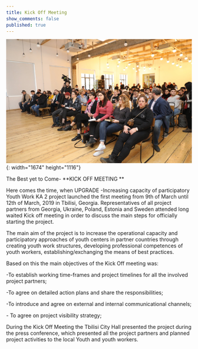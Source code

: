 ```yaml
---
title: Kick Off Meeting
show_comments: false
published: true
---
```


![](/53761079_2064897710272558_8571689519386984448_o.jpg){: width="1674" height="1116"}

The Best yet to Come- \*\*KICK OFF MEETING \*\*

Here comes the time, when UPGRADE -Increasing capacity of participatory Youth Work KA 2 project launched the first meeting from 9th of March until 12th of March, 2019 in Tbilisi, Georgia. Representatives of all project partners from Georgia, Ukraine, Poland, Estonia and Sweden attended long waited Kick off meeting in order to discuss the main steps for officially starting the project.

The main aim of the project is to increase the operational capacity and participatory approaches of youth centers in partner countries through creating youth work structures, developing professional competences of youth workers, establishing/exchanging the means of best practices.

Based on this the main objectives of the Kick Off meeting was:

\-To establish working time-frames and project timelines for all the involved project partners;

\-To agree on detailed action plans and share the responsibilities;

\-To introduce and agree on external and internal communicational channels;

\- To agree on project visibility strategy;

During the Kick Off Meeting the Tbilisi City Hall presented the project during the press conference, which presented all the project partners and planned project activities to the local Youth and youth workers.